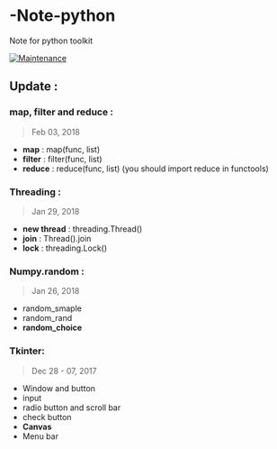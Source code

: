 # -Note-python
Note for python toolkit

[![Maintenance](https://img.shields.io/badge/Maintained%3F-yes-green.svg)](https://GitHub.com/Naereen/StrapDown.js/graphs/commit-activity)

## Update :
### map, filter and reduce :
> Feb 03, 2018

- **map** : map(func, list)
- **filter** : filter(func, list)
- **reduce** : reduce(func, list)
(you should import reduce in functools)

### Threading :
> Jan 29, 2018

- **new thread** : threading.Thread()
- **join** : Thread().join
- **lock** : threading.Lock()

### Numpy.random :

> Jan 26, 2018

- random_smaple
- random_rand
- **random_choice**

### Tkinter: 

> Dec 28 - 07, 2017

- Window and button
- input
- radio button and scroll bar
- check button
- **Canvas**
- Menu bar